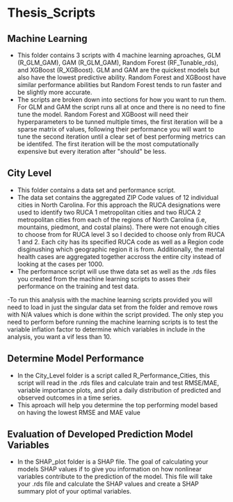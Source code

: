 # Thesis_Scripts

## Machine Learning
- This folder contains 3 scripts with 4 machine learning aproaches, GLM (R_GLM_GAM), GAM (R_GLM_GAM), Random Forest (RF_Tunable_rds), and XGBoost (R_XGBoost). GLM and GAM are the quickest models but also have the lowest predictive ability. Random Forest and XGBoost have similar performance abilities but Random Forest tends to run faster and be slightly more accurate.
- The scripts are broken down into sections for how you want to run them. For GLM and GAM the script runs all at once and there is no need to fine tune the model. Random Forest and XGBoost will need their hyperparameters to be tunned multiple times, the first iteration will be a sparse matrix of values, following their performance you will want to tune the second iteration until a clear set of best performing metrics can be identifed. The first iteration will be the most computationally expensive but every iteration after "should" be less.

## City Level
- This folder contains a data set and performance script. 
- The data set contains the aggregated ZIP Code values of 12 individual cities in North Carolina. For this approach the RUCA designations were used to identify two RUCA 1 metropolitan cities and two RUCA 2 metropolitan cities from each of the regions of North Carolina (i.e, mountains, piedmont, and costal plains). There were not enough cities to choose from for RUCA level 3 so I decided to choose only from RUCA 1 and 2. Each city has its specified RUCA code as well as a Region code disginushing which geographic region it is from. Additionally, the mental health cases are aggregated together accross the entire city instead of looking at the cases per 1000. 
- The performance script will use thwe data set as well as the .rds files you created from the machine learning scripts to asses their performance on the training and test data.

-To run this analysis with the machine learning scripts provided you will need to load in just the singular data set from the folder and remove rows with N/A values which is done within the script provided. The only step you need to perform before running the machine learning scripts is to test the variable inflation factor to determine which variables in include in the analysis, you want a vif less than 10.

## Determine Model Performance
- In the City_Level folder is a script called R_Performance_Cities, this script will read in the .rds files and calculate train and test RMSE/MAE, variable importance plots, and plot a daily distribution of predicted and observed outcomes in a time series.
- This aproach will help you determine the top performing model based on having the lowest RMSE and MAE value

## Evaluation of Developed Prediction Model Variables
- In the SHAP_plot folder is a SHAP file. The goal of calculating your models SHAP values if to give you information on how nonlinear variables contribute to the prediction of the model. This file will take your .rds file and calculate the SHAP values and create a SHAP summary plot of your optimal variables.

